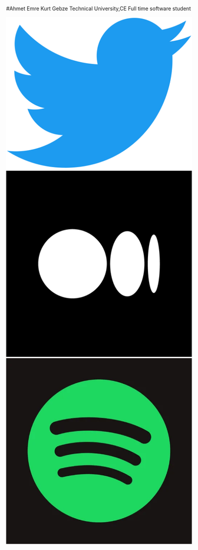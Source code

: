 #Ahmet Emre Kurt
Gebze Technical University,CE   Full time software student

<a href="https://twitter.com/AhmetEmreKurt4"> ![Twitter](https://github.com/WauF/Portfolio/blob/main/portfolio%20images/Twitter-logo.svg.png) </a>
![Medium](https://github.com/WauF/Portfolio/blob/main/portfolio%20images/medium.png)
![Spotify](https://github.com/WauF/Portfolio/blob/main/portfolio%20images/spotify.webp)
